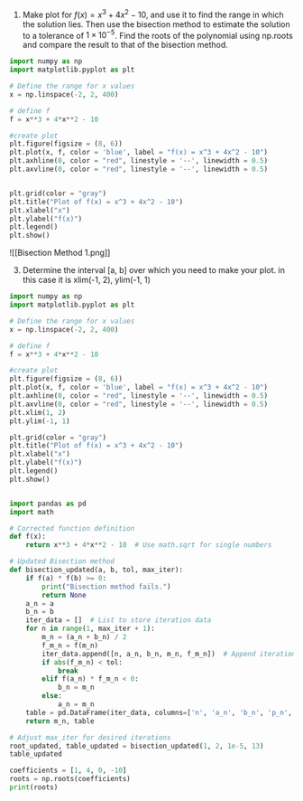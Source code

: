 

1. Make plot for $f(x) = x^3 + 4x^2 - 10$, and use it to find the range in which the solution lies. Then use the bisection method to estimate the solution to a tolerance of $1 \times 10^{-5}$. Find the roots of the polynomial using np.roots and compare the result to that of the bisection method.


```Python
import numpy as np
import matplotlib.pyplot as plt

# Define the range for x values
x = np.linspace(-2, 2, 400)

# define f
f = x**3 + 4*x**2 - 10

#create plot
plt.figure(figsize = (8, 6))
plt.plot(x, f, color = 'blue', label = "f(x) = x^3 + 4x^2 - 10")
plt.axhline(0, color = "red", linestyle = '--', linewidth = 0.5)
plt.axvline(0, color = "red", linestyle = '--', linewidth = 0.5)


plt.grid(color = "gray")
plt.title("Plot of f(x) = x^3 + 4x^2 - 10")
plt.xlabel("x")
plt.ylabel("f(x)")
plt.legend()
plt.show()
```

![[Bisection Method 1.png]]

3. Determine the interval [a, b] over which you need to make your plot. in this case it is xlim(-1, 2), ylim(-1, 1)

```Python
import numpy as np
import matplotlib.pyplot as plt

# Define the range for x values
x = np.linspace(-2, 2, 400)

# define f
f = x**3 + 4*x**2 - 10

#create plot
plt.figure(figsize = (8, 6))
plt.plot(x, f, color = 'blue', label = "f(x) = x^3 + 4x^2 - 10")
plt.axhline(0, color = "red", linestyle = '--', linewidth = 0.5)
plt.axvline(0, color = "red", linestyle = '--', linewidth = 0.5)
plt.xlim(1, 2)
plt.ylim(-1, 1)

plt.grid(color = "gray")
plt.title("Plot of f(x) = x^3 + 4x^2 - 10")
plt.xlabel("x")
plt.ylabel("f(x)")
plt.legend()
plt.show()
```


```Python

import pandas as pd
import math

# Corrected function definition
def f(x):
    return x**3 + 4*x**2 - 10  # Use math.sqrt for single numbers

# Updated Bisection method
def bisection_updated(a, b, tol, max_iter):
    if f(a) * f(b) >= 0:
        print("Bisection method fails.")
        return None
    a_n = a
    b_n = b
    iter_data = []  # List to store iteration data
    for n in range(1, max_iter + 1):
        m_n = (a_n + b_n) / 2
        f_m_n = f(m_n)
        iter_data.append([n, a_n, b_n, m_n, f_m_n])  # Append iteration data
        if abs(f_m_n) < tol:
            break
        elif f(a_n) * f_m_n < 0:
            b_n = m_n
        else:
            a_n = m_n
    table = pd.DataFrame(iter_data, columns=['n', 'a_n', 'b_n', 'p_n', 'f(p_n)'])  # Create DataFrame once
    return m_n, table

# Adjust max_iter for desired iterations
root_updated, table_updated = bisection_updated(1, 2, 1e-5, 13)
table_updated

```


```Python
coefficients = [1, 4, 0, -10]  
roots = np.roots(coefficients)  
print(roots)
```


